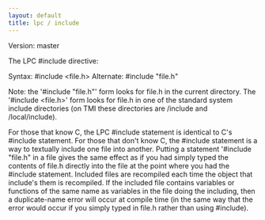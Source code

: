 ```yaml
---
layout: default
title: lpc / include
---
```


Version: master

The LPC #include directive:

Syntax: #include <file.h>
Alternate: #include "file.h"

Note: the '#include "file.h"' form looks for file.h in the current directory.
The '#include <file.h>' form looks for file.h in one of the standard
system include directories (on TMI these directories are /include and
/local/include).

For those that know C, the LPC #include statement is identical to C's
#include statement.  For those that don't know C, the #include statement
is a way to textually include one file into another.  Putting a statement
'#include "file.h" in a file gives the same effect as if you had simply
typed the contents of file.h directly into the file at the point where you
had the #include statement.  Included files are recompiled each time the
object that include's them is recompiled.  If the included file contains
variables or functions of the same name as variables in the file doing
the including, then a duplicate-name error will occur at compile time
(in the same way that the error would occur if you simply typed in file.h
rather than using #include).
